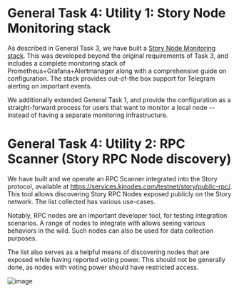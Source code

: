 # General Task 4: Utility 1: Story Node Monitoring stack

As described in General Task 3, we have built a [Story Node Monitoring stack](https://github.com/kjnodes/story-node-monitoring#readme). This was developed beyond the original requirements of Task 3, and includes a complete monitoring stack of Prometheus+Grafana+Alertmanager along with a comprehensive guide on configuration. The stack provides out-of-the box support for Telegram alerting on important events.

We additionally extended General Task 1, and provide the configuration as a straight-forward process for users that want to monitor a local node -- instead of having a separate monitoring infrastructure.

# General Task 4: Utility 2: RPC Scanner (Story RPC Node discovery)

We have built and we operate an RPC Scanner integrated into the Story protocol, available at https://services.kjnodes.com/testnet/story/public-rpc/. This tool allows discovering Story RPC Nodes exposed publicly on the Story network. The list collected has various use-cases.

Notably, RPC nodes are an important developer tool, for testing integration scenarios. A range of nodes to integrate with allows seeing various behaviors in the wild. Such nodes can also be used for data collection purposes.

The list also serves as a helpful means of discovering nodes that are exposed while having reported voting power. This should not be generally done, as nodes with voting power should have restricted access.

![image](https://github.com/user-attachments/assets/b6fa06d3-e3db-4235-89a1-63f2c3e9f02f)
